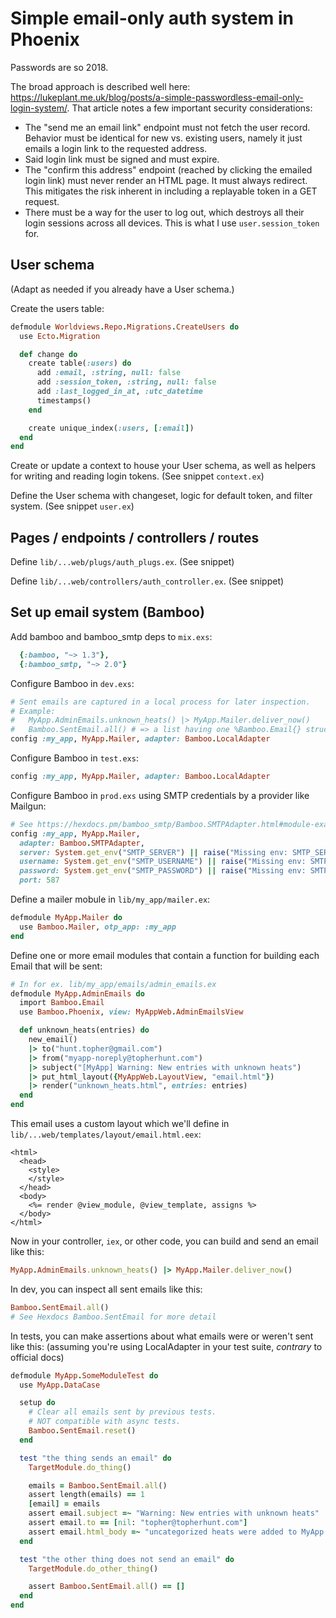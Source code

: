 # Simple email-only auth system in Phoenix

Passwords are so 2018.

The broad approach is described well here: https://lukeplant.me.uk/blog/posts/a-simple-passwordless-email-only-login-system/. That article notes a few important security considerations:

  - The "send me an email link" endpoint must not fetch the user record. Behavior must be identical for new vs. existing users, namely it just emails a login link to the requested address.
  - Said login link must be signed and must expire.
  - The "confirm this address" endpoint (reached by clicking the emailed login link) must never render an HTML page. It must always redirect. This mitigates the risk inherent in including a replayable token in a GET request.
  - There must be a way for the user to log out, which destroys all their login sessions across all devices. This is what I use `user.session_token` for.


## User schema

(Adapt as needed if you already have a User schema.)

Create the users table:

```rb
defmodule Worldviews.Repo.Migrations.CreateUsers do
  use Ecto.Migration

  def change do
    create table(:users) do
      add :email, :string, null: false
      add :session_token, :string, null: false
      add :last_logged_in_at, :utc_datetime
      timestamps()
    end

    create unique_index(:users, [:email])
  end
end
```

Create or update a context to house your User schema, as well as helpers for writing and reading login tokens. (See snippet `context.ex`)

Define the User schema with changeset, logic for default token, and filter system. (See snippet `user.ex`)


## Pages / endpoints / controllers / routes

Define `lib/...web/plugs/auth_plugs.ex`. (See snippet)

Define `lib/...web/controllers/auth_controller.ex`. (See snippet)


## Set up email system (Bamboo)

Add bamboo and bamboo_smtp deps to `mix.exs`:

```rb
  {:bamboo, "~> 1.3"},
  {:bamboo_smtp, "~> 2.0"}
```

Configure Bamboo in `dev.exs`:

```rb
# Sent emails are captured in a local process for later inspection.
# Example:
#   MyApp.AdminEmails.unknown_heats() |> MyApp.Mailer.deliver_now()
#   Bamboo.SentEmail.all() # => a list having one %Bamboo.Email{} struct
config :my_app, MyApp.Mailer, adapter: Bamboo.LocalAdapter
```

Configure Bamboo in `test.exs`:

```rb
config :my_app, MyApp.Mailer, adapter: Bamboo.LocalAdapter
```

Configure Bamboo in `prod.exs` using SMTP credentials by a provider like Mailgun:

```rb
# See https://hexdocs.pm/bamboo_smtp/Bamboo.SMTPAdapter.html#module-example-config
config :my_app, MyApp.Mailer,
  adapter: Bamboo.SMTPAdapter,
  server: System.get_env("SMTP_SERVER") || raise("Missing env: SMTP_SERVER"),
  username: System.get_env("SMTP_USERNAME") || raise("Missing env: SMTP_USERNAME"),
  password: System.get_env("SMTP_PASSWORD") || raise("Missing env: SMTP_PASSWORD"),
  port: 587
```

Define a mailer mobule in `lib/my_app/mailer.ex`:

```rb
defmodule MyApp.Mailer do
  use Bamboo.Mailer, otp_app: :my_app
end
```

Define one or more email modules that contain a function for building each Email that will be sent:

```rb
# In for ex. lib/my_app/emails/admin_emails.ex
defmodule MyApp.AdminEmails do
  import Bamboo.Email
  use Bamboo.Phoenix, view: MyAppWeb.AdminEmailsView

  def unknown_heats(entries) do
    new_email()
    |> to("hunt.topher@gmail.com")
    |> from("myapp-noreply@topherhunt.com")
    |> subject("[MyApp] Warning: New entries with unknown heats")
    |> put_html_layout({MyAppWeb.LayoutView, "email.html"})
    |> render("unknown_heats.html", entries: entries)
  end
end
```

This email uses a custom layout which we'll define in `lib/...web/templates/layout/email.html.eex`:

```
<html>
  <head>
    <style>
    </style>
  </head>
  <body>
    <%= render @view_module, @view_template, assigns %>
  </body>
</html>
```

Now in your controller, `iex`, or other code, you can build and send an email like this:

```rb
MyApp.AdminEmails.unknown_heats() |> MyApp.Mailer.deliver_now()
```

In dev, you can inspect all sent emails like this:

```rb
Bamboo.SentEmail.all()
# See Hexdocs Bamboo.SentEmail for more detail
```

In tests, you can make assertions about what emails were or weren't sent like this:
(assuming you're using LocalAdapter in your test suite, _contrary_ to official docs)

```rb
defmodule MyApp.SomeModuleTest do
  use MyApp.DataCase

  setup do
    # Clear all emails sent by previous tests.
    # NOT compatible with async tests.
    Bamboo.SentEmail.reset()
  end

  test "the thing sends an email" do
    TargetModule.do_thing()

    emails = Bamboo.SentEmail.all()
    assert length(emails) == 1
    [email] = emails
    assert email.subject =~ "Warning: New entries with unknown heats"
    assert email.to == [nil: "topher@topherhunt.com"]
    assert email.html_body =~ "uncategorized heats were added to MyApp this past week"
  end

  test "the other thing does not send an email" do
    TargetModule.do_other_thing()

    assert Bamboo.SentEmail.all() == []
  end
end
```
